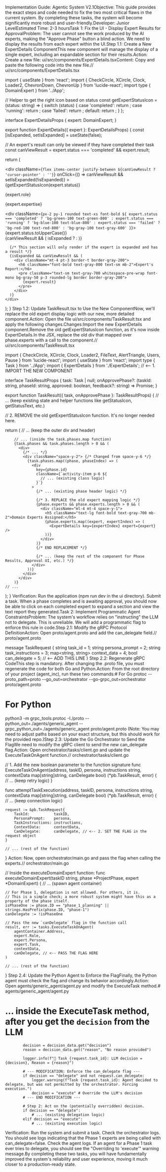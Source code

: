 Implementation Guide: Agentic System V2.1Objective: This guide provides the exact steps and code needed to fix the two most critical flaws in the current system. By completing these tasks, the system will become significantly more robust and user-friendly.Developer: Junior LevelEstimated Time: 2-3 hoursTask 1: Fix the UI - Display Expert Results for ApprovalProblem: The user cannot see the work produced by the AI experts, making the "Approve Phase" button a blind action. We need to display the results from each expert within the UI.Step 1.1: Create a New ExpertDetails ComponentThis new component will manage the display of a single expert, including an expandable section for their results.Action: Create a new file: ui/src/components/ExpertDetails.tsxContent: Copy and paste the following code into the new file.// ui/src/components/ExpertDetails.tsx

import { useState } from 'react';
import { CheckCircle, XCircle, Clock, Loader2, ChevronDown, ChevronUp } from 'lucide-react';
import type { DomainExpert } from '../App';

// Helper to get the right icon based on status
const getExpertStatusIcon = (status: string) => {
  switch (status) {
    case 'completed':
      return <CheckCircle className="w-5 h-5 text-green-600" />;
    case 'running':
      return <Loader2 className="w-5 h-5 text-blue-600 animate-spin" />;
    case 'failed':
      return <XCircle className="w-5 h-5 text-red-600" />;
    default:
      return <Clock className="w-5 h-5 text-gray-500" />;
  }
};

interface ExpertDetailsProps {
  expert: DomainExpert;
}

export function ExpertDetails({ expert }: ExpertDetailsProps) {
  const [isExpanded, setIsExpanded] = useState(false);

  // An expert's result can only be viewed if they have completed their task
  const canViewResult = expert.status === 'completed' && expert.result;

  return (
    <div className="activity-item activity-info p-4 my-2">
      <div
        className={`flex items-center justify-between ${canViewResult ? 'cursor-pointer' : ''}`}
        onClick={() => canViewResult && setIsExpanded(!isExpanded)}
      >
        <div className="flex items-center space-x-3">
          {getExpertStatusIcon(expert.status)}
          <div>
            <p className="font-semibold text-gray-800">{expert.role}</p>
            <p className="text-sm text-gray-600">{expert.expertise}</p>
          </div>
        </div>
        <div className="flex items-center space-x-2">
            <div className={`px-2 py-1 rounded text-xs font-bold ${
                expert.status === 'completed' ? 'bg-green-100 text-green-800' :
                expert.status === 'running' ? 'bg-blue-100 text-blue-800' :
                expert.status === 'failed' ? 'bg-red-100 text-red-800' :
                'bg-gray-100 text-gray-600'
            }`}>
                {expert.status.toUpperCase()}
            </div>
            {canViewResult && (
                isExpanded ? <ChevronUp className="w-5 h-5 text-gray-600" /> : <ChevronDown className="w-5 h-5 text-gray-600" />
            )}
        </div>
      </div>

      {/* This section will only render if the expert is expanded and has a result */}
      {isExpanded && canViewResult && (
        <div className="mt-4 pt-3 border-t border-gray-200">
          <h6 className="font-bold text-gray-800 text-sm mb-2">Expert's Report:</h6>
          <pre className="text-sm text-gray-700 whitespace-pre-wrap font-mono bg-gray-50 p-3 rounded-lg border border-gray-200">
            {expert.result}
          </pre>
        </div>
      )}
    </div>
  );
}
Step 1.2: Update TaskResult.tsx to Use the New ComponentNow, we'll replace the old expert display logic with our new, more detailed component.Action: Open the file ui/src/components/TaskResult.tsx and apply the following changes.Changes:Import the new ExpertDetails component.Remove the old getExpertStatusIcon function, as it's now inside ExpertDetails.In the JSX, replace the old div that mapped over phase.experts with a call to the <ExpertDetails /> component.// ui/src/components/TaskResult.tsx

import { CheckCircle, XCircle, Clock, Loader2, FileText, AlertTriangle, Users, Pause } from 'lucide-react';
import { useState } from 'react';
import type { Task } from '../App';
import { ExpertDetails } from './ExpertDetails'; // <-- 1. IMPORT THE NEW COMPONENT

interface TaskResultProps {
  task: Task | null;
  onApprovePhase?: (taskId: string, phaseId: string, approved: boolean, feedback?: string) => Promise<any>;
}

export function TaskResult({ task, onApprovePhase }: TaskResultProps) {
  // ... (keep existing state and helper functions like getStatusIcon, getStatusText, etc.)

  // 2. REMOVE the old getExpertStatusIcon function. It's no longer needed here.

  return (
    // ... (keep the outer div and header)
    
        // ... (inside the task.phases.map function)
        {task.phases && task.phases.length > 0 && (
          <div>
            {/* ... */}
            <div className="space-y-2"> {/* Changed from space-y-6 */}
              {task.phases.map((phase, phaseIndex) => (
                <div 
                  key={phase.id}
                  className={`activity-item p-6 ${
                    // ... (existing class logic)
                  }`}
                >
                  {/* ... (existing phase header logic) */}
                  
                  {/* 3. REPLACE the old expert mapping logic */}
                  {phase.experts && phase.experts.length > 0 && (
                    <div className="ml-4 mt-4 space-y-1">
                      <h5 className="text-lg font-bold text-gray-700 mb-2">Domain Experts Assigned:</h5>
                      {phase.experts.map((expert, expertIndex) => (
                        <ExpertDetails key={expertIndex} expert={expert} />
                      ))}
                    </div>
                  )}
                  {/* END REPLACEMENT */}
                  
                  {/* ... (keep the rest of the component for Phase Results, Approval UI, etc.) */}
                </div>
              ))}
            </div>
          </div>
        )}
    // ...
  );
}
Verification: Run the application (npm run dev in the ui directory). Submit a task. When a phase completes and is awaiting approval, you should now be able to click on each completed expert to expand a section and view the text report they generated.Task 2: Implement Programmatic Agent ConstraintsProblem: The system's workflow relies on "instructing" the LLM not to delegate. This is unreliable. We will add a programmatic flag to enforce this rule in code.Step 2.1: Modify the gRPC Protocol DefinitionAction: Open proto/agent.proto and add the can_delegate field.// proto/agent.proto

message TaskRequest {
  string task_id = 1;
  string persona_prompt = 2;
  string task_instructions = 3;
  map<string, string> context_data = 4;
  bool can_delegate = 5; // <-- ADD THIS LINE
}
Step 2.2: Regenerate gRPC CodeThis step is mandatory. After changing the .proto file, you must regenerate the code for both Go and Python.Action: From the root directory of your project (agent_inc), run these two commands:# For Go
protoc --proto_path=proto --go_out=orchestrator --go-grpc_out=orchestrator proto/agent.proto

# For Python
python3 -m grpc_tools.protoc -I./proto --python_out=./agents/generic_agent --grpc_python_out=./agents/generic_agent proto/agent.proto
(Note: You may need to adjust paths based on your exact structure, but this should work for the provided repo.)Step 2.3: Update the Go Orchestrator to Send the FlagWe need to modify the gRPC client to send the new can_delegate flag.Action: Open orchestrator/tasks/client.go and update the ExecuteTaskOnAgent function.// orchestrator/tasks/client.go

// 1. Add the new boolean parameter to the function signature
func ExecuteTaskOnAgent(address, taskID, persona, instructions string, contextData map[string]string, canDelegate bool) (*pb.TaskResult, error) {
    // ... (keep retry logic)
}

func attemptTaskExecution(address, taskID, persona, instructions string, contextData map[string]string, canDelegate bool) (*pb.TaskResult, error) {
    // ... (keep connection logic)

    request := &pb.TaskRequest{
		TaskId:           taskID,
		PersonaPrompt:    persona,
		TaskInstructions: instructions,
		ContextData:      contextData,
		CanDelegate:      canDelegate, // <-- 2. SET THE FLAG in the request object
	}

    // ... (rest of the function)
}
Action: Now, open orchestrator/main.go and pass the flag when calling the experts.// orchestrator/main.go

// Inside the executeDomainExpert function:
func executeDomainExpert(taskID string, phase *ProjectPhase, expert *DomainExpert) {
    // ... (spawn agent container)

    // For Phase 1, delegation is not allowed. For others, it is.
    // This is a simple check; a more robust system might have this as a property of the phase itself.
    isPhaseOne := phase.ID == "phase_1_planning" || strings.HasPrefix(phase.ID, "phase-1")
    canDelegate := !isPhaseOne

    // Pass the new `canDelegate` flag in the function call
    result, err := tasks.ExecuteTaskOnAgent(
        agentContainer.Address, 
        expert.Role, 
        expert.Persona, 
        expert.Task, 
        contextData, 
        canDelegate, // <-- PASS THE FLAG HERE
    )
    
    // ... (rest of the function)
}
Step 2.4: Update the Python Agent to Enforce the FlagFinally, the Python agent must check the flag and change its behavior accordingly.Action: Open agents/generic_agent/agent.py and modify the ExecuteTask method.# agents/generic_agent/agent.py

# ... inside the ExecuteTask method, after you get the `decision` from the LLM
            decision = decision_data.get("decision")
            reason = decision_data.get("reason", "No reason provided")
            
            logger.info(f"🎯 Task {request.task_id}: LLM decision = {decision}, Reason = {reason}")

            # --- MODIFICATION: Enforce the can_delegate flag ---
            if decision == "delegate" and not request.can_delegate:
                logger.warning(f"Task {request.task_id}: Agent decided to delegate, but was not permitted by the orchestrator. Forcing execution.")
                decision = "execute" # Override the LLM's decision
            # --- END MODIFICATION ---

            # Step 2: Act on the (potentially overridden) decision.
            if decision == "delegate":
                # ... (existing delegation logic)
            elif decision == "execute":
                # ... (existing execution logic)
Verification: Run the system and submit a task. Check the orchestrator logs. You should see logs indicating that the Phase 1 experts are being called with can_delegate=false. Check the agent logs. If an agent for a Phase 1 task ever tries to delegate, you should see the "Overriding to 'execute'" warning message.By completing these two tasks, you will have fundamentally improved the system's reliability and user experience, moving it much closer to a production-ready state.